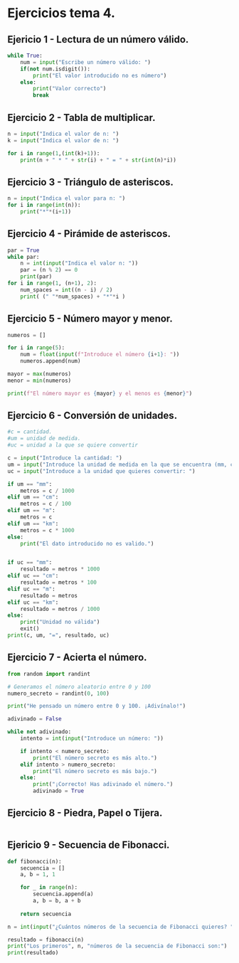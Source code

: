 # Ejercicios tema 4.

## Ejericio 1 - Lectura de un número válido.

```python
while True:
    num = input("Escribe un número válido: ")
    if(not num.isdigit()):
        print("El valor introducido no es número")
    else:
        print("Valor correcto")
        break
```

## Ejercicio 2 - Tabla de multiplicar.

```python
n = input("Indica el valor de n: ")
k = input("Indica el valor de n: ")

for i in range(1,(int(k)+1)):
    print(n + " * " + str(i) + " = " + str(int(n)*i))
```

## Ejercicio 3 - Triángulo de asteriscos.

```python
n = input("Indica el valor para n: ")
for i in range(int(n)):
    print("*"*(i+1))

```

## Ejercicio 4 - Pirámide de asteriscos.

```python
par = True
while par:
    n = int(input("Indica el valor n: "))
    par = (n % 2) == 0
    print(par)
for i in range(1, (n+1), 2):
    num_spaces = int((n - i) / 2)
    print( (" "*num_spaces) + "*"*i )
```

## Ejercicio 5 - Número mayor y menor.

```python
numeros = []

for i in range(5):
    num = float(input(f"Introduce el número {i+1}: "))
    numeros.append(num)

mayor = max(numeros)
menor = min(numeros)

print(f"El número mayor es {mayor} y el menos es {menor}")
```

## Ejercicio 6 - Conversión de unidades.

```python
#c = cantidad.
#um = unidad de medida.
#uc = unidad a la que se quiere convertir

c = input("Introduce la cantidad: ")
um = input("Introduce la unidad de medida en la que se encuentra (mm, cm, m o km): ")
uc = input("Introduce a la unidad que quieres convertir: ")

if um == "mm":
    metros = c / 1000
elif um == "cm":
    metros = c / 100
elif um == "m":
    metros = c
elif um == "km":
    metros = c * 1000
else:
    print("El dato introducido no es valido.")


if uc == "mm":
    resultado = metros * 1000
elif uc == "cm":
    resultado = metros * 100
elif uc == "m":
    resultado = metros
elif uc == "km":
    resultado = metros / 1000
else:
    print("Unidad no válida")
    exit()
print(c, um, "=", resultado, uc)
```

## Ejercicio 7 - Acierta el número.

```python
from random import randint

# Generamos el número aleatorio entre 0 y 100
numero_secreto = randint(0, 100)

print("He pensado un número entre 0 y 100. ¡Adivínalo!")

adivinado = False

while not adivinado:
    intento = int(input("Introduce un número: "))

    if intento < numero_secreto:
        print("El número secreto es más alto.")
    elif intento > numero_secreto:
        print("El número secreto es más bajo.")
    else:
        print("¡Correcto! Has adivinado el número.")
        adivinado = True
```

## Ejercicio 8 - Piedra, Papel o Tijera.
```python

```

## Ejericio 9 - Secuencia de Fibonacci.
```python
def fibonacci(n):
    secuencia = []
    a, b = 1, 1

    for _ in range(n):
        secuencia.append(a)
        a, b = b, a + b
    
    return secuencia

n = int(input("¿Cuántos números de la secuencia de Fibonacci quieres? "))

resultado = fibonacci(n)
print("Los primeros", n, "números de la secuencia de Fibonacci son:")
print(resultado)
```